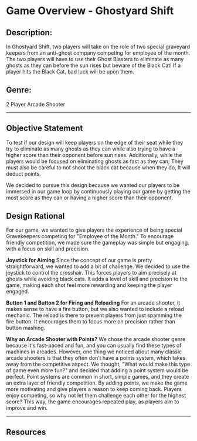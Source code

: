 # Game Overview - Ghostyard Shift

## Description:
In Ghostyard Shift, two players will take on the role of two special graveyard keepers from an anti-ghost company competing for employee of the month. The two players will have to use their Ghost Blasters to eliminate as many ghosts as they can before the sun rises but beware of the Black Cat! If a player hits the Black Cat, bad luck will be upon them.

## Genre: 
2 Player Arcade Shooter

---

## Objective Statement
To test if our design will keep players on the edge of their seat while they try to eliminate as many ghosts as they can while also trying to have a higher score than their opponent before sun rises. Additionally, while the players would be focused on eliminating ghosts as fast as they can; They must also be careful to not shoot the black cat because when they do, It will deduct points.

We decided to pursue this design because we wanted our players to be immersed in our game loop by continuously playing our game by getting the most score as they can or having a higher score than their opponent.

## Design Rational

For our game, we wanted to give players the experience of being special Gravekeepers competing for "Employee of the Month." To encourage friendly competition, we made sure the gameplay was simple but engaging, with a focus on skill and precision.

**Joystick for Aiming**
Since the concept of our game is pretty straightforward, we wanted to add a bit of challenge. We decided to use the joystick to control the crosshair. This forces players to aim precisely at ghosts while avoiding black cats. It adds a level of skill and precision to the game, making each shot feel more rewarding and keeping the player engaged.

**Button 1 and Button 2 for Firing and Reloading**
For an arcade shooter, it makes sense to have a fire button, but we also wanted to include a reload mechanic. The reload is there to prevent players from just spamming the fire button. It encourages them to focus more on precision rather than button mashing.

**Why an Arcade Shooter with Points?**
We chose the arcade shooter genre because it's fast-paced and fun, and you can usually find these types of machines in arcades. However, one thing we noticed about many classic arcade shooters is that they often don’t have a points system, which takes away from the competitive aspect. We thought, "What would make this type of game even more fun?" and decided that adding a point system would be perfect. Point systems are common in short, simple games, and they create an extra layer of friendly competition. By adding points, we make the game more motivating and give players a reason to keep coming back. Players enjoy competing, so why not let them challenge each other for the highest score? This way, the game encourages repeated play, as players aim to improve and win.

---

## Resources

